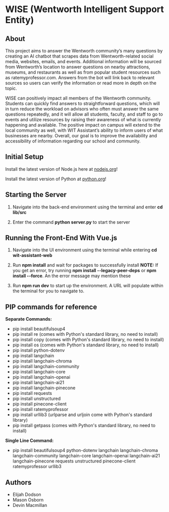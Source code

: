 # WISE (Wentworth Intelligent Support Entity)

## About

This project aims to answer the Wentworth community’s many questions by creating an AI chatbot that scrapes data from Wentworth-related social media, websites, emails, and events. Additional information will be sourced from Wentworth’s location to answer questions on nearby attractions, museums, and restaurants as well as from popular student resources such as ratemyprofessor.com. Answers from the bot will link back to relevant sources so users can verify the information or read more in depth on the topic.  

WISE can positively impact all members of the Wentworth community. Students can quickly find answers to straightforward questions, which will in turn reduce the workload on advisors who often must answer the same questions repeatedly, and it will allow all students, faculty, and staff to go to events and utilize resources by raising their awareness of what is currently happening and available. The positive impact on campus will extend to the local community as well, with WIT Assistant’s ability to inform users of what businesses are nearby. Overall, our goal is to improve the availability and accessibility of information regarding our school and community. 

## Initial Setup

Install the latest version of Node.js here at [nodejs.org](https://nodejs.org/en/download/package-manager)!

Install the latest version of Python at [python.org](https://www.python.org/downloads/)!

## Starting the Server

1. Navigate into the back-end environment using the terminal and enter <b>cd lib/src</b>

2. Enter the command <b> python server.py</b> to start the server

## Running the Front-End With Vue.js

1. Navigate into the UI environment using the terminal while entering <b>cd wit-assistant-web</b>

2. Run <b>npm install</b> and wait for packages to successfully install
   <b>NOTE:</b> If you get an error, try running <b>npm install --legacy-peer-deps</b> or 
   <b>npm install --force</b>. An the error message may mention these

3. Run <b>npm run dev</b> to start up the environment. A URL will populate within the terminal
   for you to navigate to.

## PIP commands for reference

<b>Separate Commands:</b>
- pip install beautifulsoup4
- pip install re (comes with Python's standard library, no need to install)
- pip install copy (comes with Python's standard library, no need to install)
- pip install os (comes with Python's standard library, no need to install)
- pip install python-dotenv
- pip install langchain
- pip install langchain-chroma
- pip install langchain-community
- pip install langchain-core
- pip install langchain-openai
- pip install langchain-ai21
- pip install langchain-pinecone
- pip install requests
- pip install unstructured
- pip install pinecone-client
- pip install ratemyprofessor
- pip install urllib3 (urlparse and urljoin come with Python's standard library)
- pip install getpass (comes with Python's standard library, no need to install)

<b>Single Line Command:</b> 
- pip install beautifulsoup4 python-dotenv langchain langchain-chroma langchain-community langchain-core langchain-openai langchain-ai21 langchain-pinecone requests unstructured pinecone-client ratemyprofessor urllib3


## Authors

- Elijah Dodson
- Mason Osborn
- Devin Macmillan
